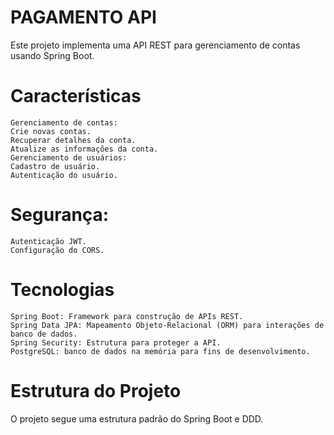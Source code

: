 # PAGAMENTO API
Este projeto implementa uma API REST para gerenciamento de contas usando Spring Boot.

# Características
    Gerenciamento de contas:
    Crie novas contas.
    Recuperar detalhes da conta.
    Atualize as informações da conta.
    Gerenciamento de usuários:
    Cadastro de usuário.
    Autenticação do usuário.
# Segurança:
    Autenticação JWT.
    Configuração do CORS.
# Tecnologias
    Spring Boot: Framework para construção de APIs REST.
    Spring Data JPA: Mapeamento Objeto-Relacional (ORM) para interações de banco de dados.
    Spring Security: Estrutura para proteger a API.
    PostgreSQL: banco de dados na memória para fins de desenvolvimento.

# Estrutura do Projeto
O projeto segue uma estrutura padrão do Spring Boot e DDD.

